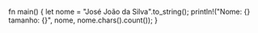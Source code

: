 fn main() {
    let nome = "José João da Silva".to_string();
    println!("Nome: {} tamanho: {}", nome, nome.chars().count());
}